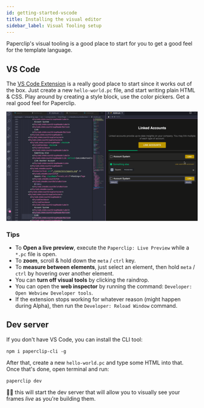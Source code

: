```yaml
---
id: getting-started-vscode
title: Installing the visual editor
sidebar_label: Visual Tooling setup
---
```


Paperclip's visual tooling is a good place to start for you to get a good feel for the template language. 

## VS Code

The [VS Code Extension](https://marketplace.visualstudio.com/items?itemName=crcn.paperclip-vscode) is a really good place to start since it works out of the box. Just create a new `hello-world.pc` file, and start writing plain HTML & CSS. Play around by creating a style block, use the color pickers.  Get a real good feel for Paperclip. 

![alt Realtime editing](/img/vscode-measure.gif)

### Tips

- To **Open a live preview**, execute the `Paperclip: Live Preview` while a `*.pc` file is open.
- To **zoom**, scroll & hold down the `meta` / `ctrl` key.
- To **measure between elements**, just select an element, then hold `meta` / `ctrl` by hovering over another element.
- You can **turn off visual tools** by clicking the raindrop. 
- You can open the **web inspector** by running the command: `Developer: Open Webview Developer tools`.
- If the extension stops working for whatever reason (might happen during Alpha), then run the `Developer: Reload Window` command. 

## Dev server

If you don't have VS Code, you can install the CLI tool:

```
npm i paperclip-cli -g
```

After that, create a new `hello-world.pc` and type some HTML into that. Once that's done, open terminal and run:

```
paperclip dev
```

☝🏻 this will start the dev server that will allow you to visually see your frames *live* as you're building them.

